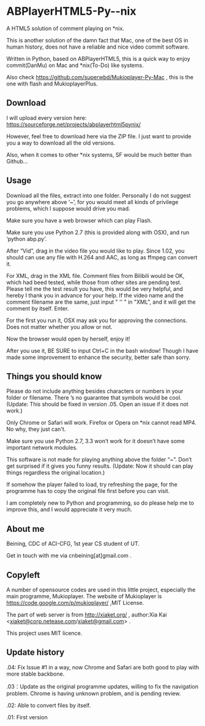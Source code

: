 ABPlayerHTML5-Py--nix
=====================

A HTML5 solution of comment playing on *nix.

This is another solution of the damn fact that Mac, one of the best OS in human history, does not have a reliable and nice video commit software.

Written in Python, based on ABPlayerHTML5, this is a quick way to enjoy commit(DanMu) on Mac and *nix(To-Do) like systems.

Also check https://github.com/superwbd/Mukioplayer-Py-Mac  , this is the one with flash and MukioplayerPlus.

Download
------
I will upload every version here: https://sourceforge.net/projects/abplayerhtml5pynix/

However, feel free to download here via the ZIP file. I just want to provide you a way to download all the old versions.

Also, when it comes to other *nix systems, SF would be much better than Github...

Usage
------
Download all the files, extract into one folder. Personally I do not suggest you go anywhere above ‘~’, for you would meet all kinds of privilege problems, which I suppose would drive you mad.

Make sure you have a web browser which can play Flash.

Make sure you use Python 2.7 (this is provided along with OSX), and run ‘python abp.py’.

After “Vid”, drag in the video file you would like to play. Since 1.02, you should can use any file with H.264 and AAC, as long as ffmpeg can convert it.

For XML, drag in the XML file. Comment files from Bilibili would be OK, which had beed tested, while those from other sites are pending test. Please tell me the test result you have, this would be very helpful, and hereby I thank you in advance for your help. If the video name and the comment filename are the same, just input " '' " in "XML", and it will get the comment by itself. Enter.

For the first you run it, OSX may ask you for approving the connections. Does not matter whether you allow or not.

Now the browser would open by herself, enjoy it!

After you use it, BE SURE to input Ctrl+C in the bash window! Though I have made some improvement to enhance the security, better safe than sorry.

Things you should know
-----
Please do not include anything besides characters or numbers in your folder or filename. There ’s no guarantee that symbols would be cool.
(Update: This should be fixed in version .05. Open an issue if it does not work.)

Only Chrome or Safari will work. Firefox or Opera on *nix cannot read MP4. No why, they just can't.

Make sure you use Python 2.7, 3.3 won’t work for it doesn’t have some important network modules.

This software is not made for playing anything above the folder “~”. Don’t get surprised if it gives you funny results.
(Update: Now it should can play things regardless the original location.)

If somehow the player failed to load, try refreshing the page, for the programme has to copy the original file first before you can visit.

I am completely new to Python and programming, so do please help me to improve this, and I would appreciate it very much.

About me
-----
Beining, CDC of ACI-CFG, 1st year CS student of UT.

Get in touch with me via cnbeining[at]gmail.com  .

Copyleft
-----
A number of opensource codes are used in this little project, especially the main programme, Mukioplayer. The website of Mukioplayer is https://code.google.com/p/mukioplayer/  ,MIT License.

The part of web server is from http://xiaket.org/  , author:Xia Kai <xiaket@corp.netease.com/xiaket@gmail.com> .

This project uses MIT licence. 

Update history
-----

.04: Fix Issue #1 in a way, now Chrome and Safari are both good to play with more stable backbone.

.03：Update as the original programme updates, willing to fix the navigation problem. Chrome is having unknown problem, and is pending review. 

.02: Able to convert files by itself.

.01: First version
